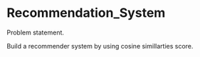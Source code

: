 # Recommendation_System
Problem statement.

Build a recommender system by using cosine simillarties score.
